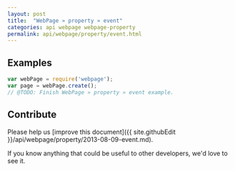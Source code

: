 ```yaml
---
layout: post
title:  "WebPage » property » event"
categories: api webpage webpage-property
permalink: api/webpage/property/event.html
---
```


## Examples

```javascript
var webPage = require('webpage');
var page = webPage.create();
// @TODO: Finish WebPage » property » event example.
```

## Contribute

Please help us [improve this document]({{ site.githubEdit }}/api/webpage/property/2013-08-09-event.md).

If you know anything that could be useful to other developers, we'd love to see it.


